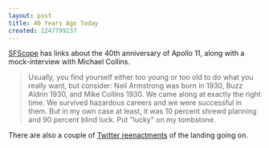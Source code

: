 ```yaml
---
layout: post
title: 40 Years Ago Today
created: 1247799237
---
```

[SFScope](http://sfscope.com/2009/07/40-years-ago-men-walked-on-the.html) has links about the 40th anniversary of Apollo 11, along with a mock-interview with Michael Collins.

> Usually, you find yourself either too young or too old to do what you really want, but consider: Neil Armstrong was born in 1930, Buzz Aldrin 1930, and Mike Collins 1930. We came along at exactly the right time. We survived hazardous careers and we were successful in them. But in my own case at least, it was 10 percent shrewd planning and 90 percent blind luck. Put "lucky" on my tombstone.

There are also a couple of [Twitter reenactments](http://twitter.com/mcdemarco/status/2672067214) of the landing going on.
